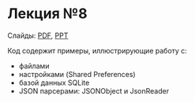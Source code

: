 # Лекция №8

Слайды: [PDF](https://github.com/IFMO-Android-2016/lesson8/blob/master/lesson8.pdf), [PPT](https://github.com/IFMO-Android-2016/lesson8/blob/master/lesson8.pptx)

Код содержит примеры, иллюстрирующие работу с:

* файлами
* настройками (Shared Preferences)
* базой данных SQLite
* JSON парсерами: JSONObject и JsonReader

